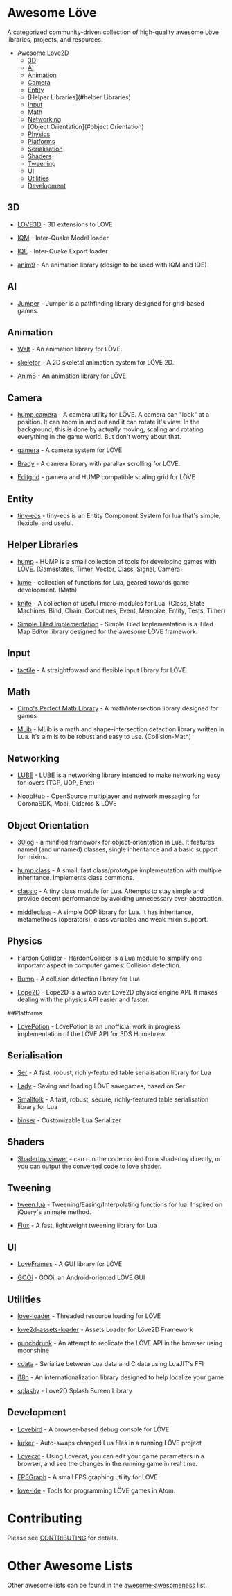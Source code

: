 Awesome Löve
=============

A categorized community-driven collection of high-quality awesome Löve libraries, projects, and resources.


- [Awesome Love2D](#awesome-unity)
  - [3D](#3d)
  - [AI](#ai)
  - [Animation](#animation)
  - [Camera](#camera)
  - [Entity](#entities)
  - [Helper Libraries](#helper Libraries)
  - [Input](#input)
  - [Math](#math)
  - [Networking](#networking)
  - [Object Orientation](#object Orientation)
  - [Physics](#physics)
  - [Platforms](#platforms)
  - [Serialisation](#serialisation)
  - [Shaders](#shaders)
  - [Tweening](#tweening)
  - [UI](#ui)
  - [Utilities](#utilities)
  - [Development](#development)


## 3D

* [LOVE3D](https://github.com/excessive/love3d) - 3D extensions to LOVE

* [IQM](https://github.com/excessive/iqm) - Inter-Quake Model loader

* [IQE](https://github.com/excessive/iqe) - Inter-Quake Export loader

* [anim9](https://github.com/excessive/anim9) - An animation library (design to be used with IQM and IQE)

## AI

* [Jumper](https://github.com/Yonaba/Jumper) - Jumper is a pathfinding library designed for grid-based games.

## Animation

* [Walt](https://github.com/davisdude/Walt) - An animation library for LÖVE.

* [skeletor](https://github.com/pelevesque/skeletor) - A 2D skeletal animation system for LÖVE 2D.

* [Anim8](https://github.com/kikito/anim8) - An animation library for LÖVE


## Camera

* [hump.camera](http://vrld.github.io/hump/#hump.camera) - A camera utility for LÖVE. A camera can "look" at a position. It can zoom in and out and it can rotate it's view. In the background, this is done by actually moving, scaling and rotating everything in the game world. But don't worry about that.

* [gamera](https://github.com/kikito/gamera) - A camera system for LÖVE

* [Brady](https://github.com/davisdude/Brady) - A camera library with parallax scrolling for LÖVE.

* [Editgrid](https://github.com/bakpakin/Editgrid) - gamera and HUMP compatible scaling grid for LÖVE

## Entity

* [tiny-ecs](https://github.com/bakpakin/tiny-ecs) - tiny-ecs is an Entity Component System for lua that's simple, flexible, and useful.

## Helper Libraries

* [hump](https://github.com/vrld/hump) - HUMP is a small collection of tools for developing games with LÖVE. (Gamestates, Timer, Vector, Class, Signal, Camera)

* [lume](https://github.com/rxi/lume/) - collection of functions for Lua, geared towards game development. (Math)

* [knife](https://github.com/airstruck/knife) - A collection of useful micro-modules for Lua. (Class, State Machines, Bind, Chain, Coroutines, Event, Memoize, Entity, Tests, Timer)

* [Simple Tiled Implementation](https://github.com/karai17/Simple-Tiled-Implementation) - Simple Tiled Implementation is a Tiled Map Editor library designed for the awesome LÖVE framework.

## Input

* [tactile](https://github.com/tesselode/tactile) -  A straightfoward and flexible input library for LÖVE.

## Math

* [Cirno's Perfect Math Library](https://github.com/excessive/cpml) - A math/intersection library designed for games

* [MLib](https://github.com/davisdude/mlib) - MLib is a math and shape-intersection detection library written in Lua. It's aim is to be robust and easy to use. (Collision-Math)

## Networking

* [LUBE](https://github.com/bartbes/love-misc-libs/blob/LUBE-1.0/LUBE/docs.md) - LUBE is a networking library intended to make networking easy for lovers (TCP, UDP, Enet)

* [NoobHub](https://github.com/Overtorment/NoobHub) - OpenSource multiplayer and network messaging for CoronaSDK, Moai, Gideros & LÖVE

## Object Orientation

* [30log](https://github.com/Yonaba/30log) - a minified framework for object-orientation in Lua. It features named (and unnamed) classes, single inheritance and a basic support for mixins.

* [hump.class](http://vrld.github.io/hump/#hump.class) - A small, fast class/prototype implementation with multiple inheritance. Implements class commons.

* [classic](https://github.com/rxi/classic/) - A tiny class module for Lua. Attempts to stay simple and provide decent performance by avoiding unnecessary over-abstraction.

* [middleclass](https://github.com/kikito/middleclass) - A simple OOP library for Lua. It has inheritance, metamethods (operators), class variables and weak mixin support.

## Physics

* [Hardon Collider](http://vrld.github.io/HardonCollider/) - HardonCollider is a Lua module to simplify one important aspect in computer games: Collision detection.

* [Bump](https://github.com/kikito/bump.lua) - A collision detection library for Lua

* [Lope2D](https://bitbucket.org/erlimoen/lope2d-v2/wiki/Home) - Lope2D is a wrap over Love2D physics engine API. It makes dealing with the physics API easier and faster.

##Platforms

* [LovePotion](https://github.com/VideahGams/LovePotion) - LövePotion is an unofficial work in progress implementation of the LÖVE API for 3DS Homebrew.

## Serialisation

* [Ser](https://github.com/gvx/Ser) - A fast, robust, richly-featured table serialisation library for Lua

* [Lady](https://github.com/gvx/Lady) - Saving and loading LÖVE savegames, based on Ser

* [Smallfolk](https://github.com/gvx/Smallfolk) - A fast, robust, secure, richly-featured table serialisation library for Lua

* [binser](https://github.com/bakpakin/binser) - Customizable Lua Serializer


## Shaders

* [Shadertoy viewer](https://love2d.org/forums/viewtopic.php?f=5&t=80885) - can run the code copied from shadertoy directly, or you can output the converted code to love shader.

## Tweening

* [tween.lua](https://github.com/kikito/tween.lua) - Tweening/Easing/Interpolating functions for lua. Inspired on jQuery's animate method.

* [Flux](https://github.com/rxi/flux) - A fast, lightweight tweening library for Lua

## UI

* [LoveFrames](https://github.com/KennyShields/LoveFrames) - A GUI library for LÖVE

* [GOOi](https://github.com/tavuntu/gooi) - GOOi, an Android-oriented LÖVE GUI

## Utilities

* [love-loader](https://github.com/kikito/love-loader) - Threaded resource loading for LÖVE

* [love2d-assets-loader](https://github.com/Yonaba/love2d-assets-loader) - Assets Loader for Löve2D Framework

* [punchdrunk](https://github.com/TannerRogalsky/punchdrunk) - An attempt to replicate the LÖVE API in the browser using moonshine

* [cdata](https://github.com/excessive/cdata) - Serialize between Lua data and C data using LuaJIT's FFI

* [i18n](https://github.com/excessive/i18n) - An internationalization library designed to help localize your game

* [splashy](https://github.com/VideahGams/splashy) - Love2D Splash Screen Library

## Development

* [Lovebird](https://github.com/rxi/lovebird) - A browser-based debug console for LÖVE

* [lurker](https://github.com/rxi/lurker) - Auto-swaps changed Lua files in a running LÖVE project

* [Lovecat](https://github.com/CoffeeKitty/lovecat) - Using Lovecat, you can edit your game parameters in a browser, and see the changes in the running game in real time.

* [FPSGraph](https://github.com/icrawler/FPSGraph) - A small FPS graphing utility for LOVE

* [love-ide](https://github.com/rameshvarun/love-ide) - Tools for programming LÖVE games in Atom.

# Contributing
Please see [CONTRIBUTING](https://github.com/JanWerder/awesome-love2d/blob/master/CONTRIBUTING.md) for details.

# Other Awesome Lists
Other awesome lists can be found in the [awesome-awesomeness](https://github.com/bayandin/awesome-awesomeness) list.
